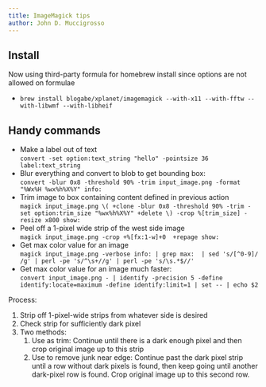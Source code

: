 ```yaml
---
title: ImageMagick tips
author: John D. Muccigrosso
---
```


## Install

Now using third-party formula for homebrew install since options are not allowed on formulae

- `brew install blogabe/xplanet/imagemagick --with-x11 --with-fftw --with-libwmf --with-libheif`

## Handy commands

- Make a label out of text  
`convert -set option:text_string "hello" -pointsize 36 label:text_string`
- Blur everything and convert to blob to get bounding box:  
`convert -blur 0x8 -threshold 90% -trim input_image.png -format "%Wx%H %wx%h%X%Y" info:`
- Trim image to box containing content defined in previous action  
`magick input_image.png \( +clone -blur 0x8 -threshold 90% -trim -set option:trim_size "%wx%h%X%Y" +delete \) -crop %[trim_size] -resize x800 show:`
- Peel off a 1-pixel wide strip of the west side image  
`magick input_image.png -crop +%[fx:1-w]+0  +repage show:`
- Get max color value for an image  
`magick input_image.png -verbose info: | grep max:  | sed 's/[^0-9]/ /g' | perl -pe 's/^\s+//g' | perl -pe 's/\s.*$//'`
- Get max color value for an image much faster:  
`convert input_image.png - | identify -precision 5 -define identify:locate=maximum -define identify:limit=1 | set -- | echo $2`

Process:

1. Strip off 1-pixel-wide strips from whatever side is desired
2. Check strip for sufficiently dark pixel
3. Two methods:
    1. Use as trim: Continue until there is a dark enough pixel and then crop original image up to this strip
    2. Use to remove junk near edge: Continue past the dark pixel strip until a row without dark pixels is found, then keep going until another dark-pixel row is found. Crop original image up to this second row.



